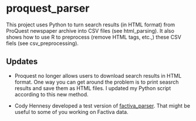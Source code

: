 # proquest_parser

This project uses Python to turn search results (in HTML format) from ProQuest newspaper archive into CSV files (see html_parsing). It also shows how to use R to preprocess (remove HTML tags, etc.,) these CSV fiels (see csv_preprocessing).


## Updates

- Proquest no longer allows users to download search results in HTML format. One way you can get around the problem is to print seasrch results and save them as HTML files. I updated my Python script according to this new method.

- Cody Hennesy developed a test version of [factiva_parser](https://github.com/chennesy/factiva_parser). That might be useful to some of you working on Factiva data. 
